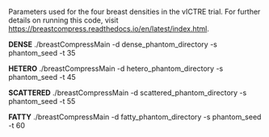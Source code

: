 Parameters used for the four breast densities in the vICTRE trial. For further details on running this code, visit https://breastcompress.readthedocs.io/en/latest/index.html.

**DENSE**
./breastCompressMain -d dense_phantom_directory -s phantom_seed -t 35


**HETERO**
./breastCompressMain -d hetero_phantom_directory -s phantom_seed -t 45


**SCATTERED**
./breastCompressMain -d scattered_phantom_directory -s phantom_seed -t 55


**FATTY**
./breastCompressMain -d fatty_phantom_directory -s phantom_seed -t 60
